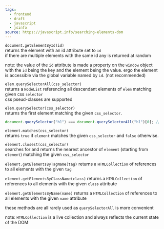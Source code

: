 ```yaml
---
tags:
  - frontend
  - draft
  - javascript
  - jsinfo
source: https://javascript.info/searching-elements-dom
---
```

`document.getElementById(id)`   
returns the element with an id attribute set to `id`  
if there are multiple elements with the same id any is returned at random  

note:
  the value of the `id` attribute is made a property on the `window` object with the `id` being the key and the element being the value. ergo the element is accessible via the global variable named by `id`. (not recommended)


`elem.querySelectorAll(css_selector)`  
returns a `NodeList` referencing all descendant elements of `elem` matching given css `selector`  
css pseud-classes are supported

`elem.querySelector(css_selector)`  
returns the first element matching the given `css_selector`.  

```javascript
document.querySelector("h1") === document.querySelectorAll("h1")[0]; // true
```

`element.matches(css_selector)`  
returns `true` if `element` matches the given `css_selector` and `false`  otherwise.


`element.closest(css_selector)`  
searches for and returns the nearest ancestor of `element` (starting from `element`) matching the given `css_selector` 


`element.getElementsByTagName(tag)` 
returns a `HTMLCollection` of references to all elements with the given `tag`

`element.getElementsByClassName(class)` 
returns a `HTMLCollection` of references to all elements with the given `class` attribute

`element.getElementsByName(name)` 
returns a `HTMLCollection` of references to all elements with the given `name` attribute 

these methods are all rarely used as `querySelectorAll` is more convenient 

note:
`HTMLCollection` is a live collection and always reflects the current state of the DOM